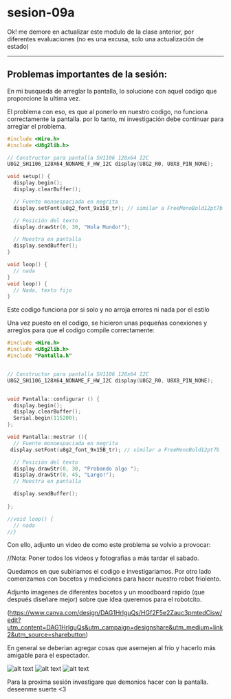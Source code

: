 # sesion-09a

Ok! me demore en actualizar este modulo de la clase anterior, por diferentes evaluaciones (no es una excusa, solo una actualización de estado)

---

## Problemas importantes de la sesión:

En mi busqueda de arreglar la pantalla, lo solucione con aquel codigo que proporcione la ultima vez.

El problema con eso, es que al ponerlo en nuestro codigo, no funciona correctamente la pantalla. por lo tanto, mi investigación debe continuar para arreglar el problema.

```cpp
#include <Wire.h>
#include <U8g2lib.h>

// Constructor para pantalla SH1106 128x64 I2C
U8G2_SH1106_128X64_NONAME_F_HW_I2C display(U8G2_R0, U8X8_PIN_NONE);

void setup() {
  display.begin();
  display.clearBuffer();

  // Fuente monoespaciada en negrita
  display.setFont(u8g2_font_9x15B_tr); // similar a FreeMonoBold12pt7b

  // Posición del texto
  display.drawStr(0, 30, "Hola Mundo!");

  // Muestra en pantalla
  display.sendBuffer();
}

void loop() {
  // nada
}
void loop() {
  // Nada, texto fijo
}
```

Este codigo funciona por si solo y no arroja errores ni nada por el estilo

Una vez puesto en el codigo, se hicieron unas pequeñas conexiones y arreglos para que el codigo compile correctamente:

```cpp
#include <Wire.h>
#include <U8g2lib.h>
#include "Pantalla.h"


// Constructor para pantalla SH1106 128x64 I2C
U8G2_SH1106_128X64_NONAME_F_HW_I2C display(U8G2_R0, U8X8_PIN_NONE);


void Pantalla::configurar () {
  display.begin();
  display.clearBuffer();
  Serial.begin(115200);
};

void Pantalla::mostrar (){ 
  // Fuente monoespaciada en negrita
 display.setFont(u8g2_font_9x15B_tr); // similar a FreeMonoBold12pt7b

  // Posición del texto
  display.drawStr(0, 30, "Probando algo ");
  display.drawStr(0, 45, "Largo!");
  // Muestra en pantalla

  display.sendBuffer();
  
};

//void loop() {
  // nada
//}
```

Con ello, adjunto un video de como este problema se volvio a provocar:

//Nota: Poner todos los videos y fotografias a más tardar el sabado.

Quedamos en que subiriamos el codigo e investigariamos. Por otro lado comenzamos con bocetos y mediciones para hacer nuestro robot friolento.

Adjunto imagenes de diferentes bocetos y un moodboard rapido (que después diseñare mejor) sobre que idea queremos para el robotcito.

(https://www.canva.com/design/DAG1HrlguQs/HGf2F5e2Zauc3pmtedCisw/edit?utm_content=DAG1HrlguQs&utm_campaign=designshare&utm_medium=link2&utm_source=sharebutton)

En general se deberian agregar cosas que asemejen al frio y hacerlo más amigable para el espectador.

![alt text](http://url/to/img.png)
![alt text](http://url/to/img.png)
![alt text](http://url/to/img.png)

Para la proxima sesión investigare que demonios hacer con la pantalla. deseenme suerte <3

